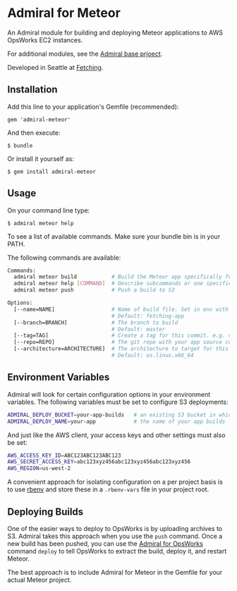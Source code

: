 # Admiral for Meteor

An Admiral module for building and deploying Meteor applications to AWS OpsWorks EC2 instances.

For additional modules, see the [Admiral base prjoect](https://github.com/flippyhead/admiral).

Developed in Seattle at [Fetching](http://fetching.io).

## Installation

Add this line to your application's Gemfile (recommended):

    gem 'admiral-meteor'

And then execute:

    $ bundle

Or install it yourself as:

    $ gem install admiral-meteor

## Usage

On your command line type:

    $ admiral meteor help

To see a list of available commands. Make sure your bundle bin is in your PATH.

The following commands are available:

```sh
Commands:
  admiral meteor build           # Build the Meteor app specifically for opsworks
  admiral meteor help [COMMAND]  # Describe subcommands or one specific subcommand
  admiral meteor push            # Push a build to S3

Options:
  [--name=NAME]                  # Name of build file. Set in env with ADMIRAL_DEPLOY_NAME
                                 # Default: fetching-app
  [--branch=BRANCH]              # The branch to build
                                 # Default: master
  [--tag=TAG]                    # Create a tag for this commit. e.g. v1.0.1
  [--repo=REPO]                  # The git repo with your app source code. Defaults to the current working directory.
  [--architecture=ARCHITECTURE]  # The architecture to target for this build.
                                 # Default: os.linux.x86_64
```
## Environment Variables

Admiral will look for certain configuration options in your environment variables. The following variables must be set to configure S3 deployments:

```sh
ADMIRAL_DEPLOY_BUCKET=your-app-builds   # an existing S3 bucket in which to store builds
ADMIRAL_DEPLOY_NAME=your-app            # the name of your app builds
```

And just like the AWS client, your access keys and other settings must also be set:


```sh
AWS_ACCESS_KEY_ID=ABC123ABC123ABC123
AWS_SECRET_ACCESS_KEY=abc123xyz456abc123xyz456abc123xyz456
AWS_REGION=us-west-2
```

A convenient approach for isolating configuration on a per project basis is to use [rbenv](http://rbenv.org) and store these in a `.rbenv-vars` file in your project root.

## Deploying Builds

One of the easier ways to deploy to OpsWorks is by uploading archives to S3. Admiral takes this approach when you use the `push` command. Once a new build has been pushed, you can use the [Admiral for OpsWorks](https://github.com/flippyhead/admiral-cloudformation) command `deploy` to tell OpsWorks to extract the build, deploy it, and restart Meteor.

The best approach is to include Admiral for Meteor in the Gemfile for your actual Meteor project.
